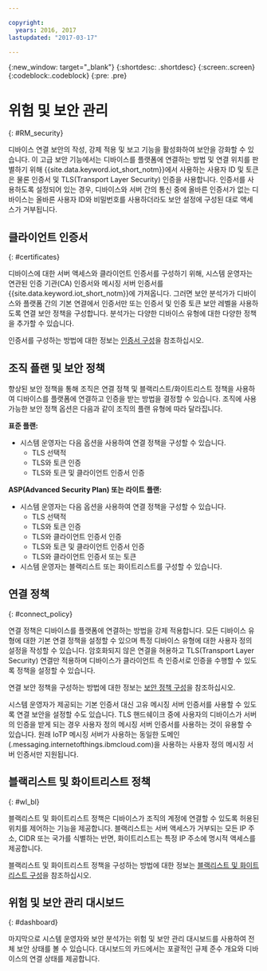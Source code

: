 ```yaml
---

copyright:
  years: 2016, 2017
lastupdated: "2017-03-17"

---
```


{:new_window: target="\_blank"}
{:shortdesc: .shortdesc}
{:screen:.screen}
{:codeblock:.codeblock}
{:pre: .pre}

# 위험 및 보안 관리
{: #RM_security}

디바이스 연결 보안의 작성, 강제 적용 및 보고 기능을 활성화하여 보안을 강화할 수 있습니다. 이 고급 보안 기능에서는 디바이스를 플랫폼에 연결하는 방법 및 연결 위치를 판별하기 위해 {{site.data.keyword.iot_short_notm}}에서 사용하는 사용자 ID 및 토큰은 물론 인증서 및 TLS(Transport Layer Security) 인증을 사용합니다. 인증서를 사용하도록 설정되어 있는 경우, 디바이스와 서버 간의 통신 중에 올바른 인증서가 없는 디바이스는 올바른 사용자 ID와 비밀번호를 사용하더라도 보안 설정에 구성된 대로 액세스가 거부됩니다. 

## 클라이언트 인증서
{: #certificates}

디바이스에 대한 서버 액세스와 클라이언트 인증서를 구성하기 위해, 시스템 운영자는 연관된 인증 기관(CA) 인증서와 메시징 서버 인증서를 {{site.data.keyword.iot_short_notm}}에 가져옵니다. 그러면 보안 분석가가 디바이스와 플랫폼 간의 기본 연결에서 인증서만 또는 인증서 및 인증 토큰 보안 레벨을 사용하도록 연결 보안 정책을 구성합니다. 분석가는 다양한 디바이스 유형에 대한 다양한 정책을 추가할 수 있습니다. 

인증서를 구성하는 방법에 대한 정보는 [인증서 구성](set_up_certificates.html)을 참조하십시오. 

## 조직 플랜 및 보안 정책
향상된 보안 정책을 통해 조직은 연결 정책 및 블랙리스트/화이트리스트 정책을 사용하여 디바이스를 플랫폼에 연결하고 인증을 받는 방법을 결정할 수 있습니다. 조직에 사용 가능한 보안 정책 옵션은 다음과 같이 조직의 플랜 유형에 따라 달라집니다. 

**표준 플랜:**
- 시스템 운영자는 다음 옵션을 사용하여 연결 정책을 구성할 수 있습니다. 
    - TLS 선택적 
    - TLS와 토큰 인증
    - TLS와 토큰 및 클라이언트 인증서 인증

**ASP(Advanced Security Plan) 또는 라이트 플랜:** 
- 시스템 운영자는 다음 옵션을 사용하여 연결 정책을 구성할 수 있습니다. 
    - TLS 선택적 
    - TLS와 토큰 인증
    - TLS와 클라이언트 인증서 인증
    - TLS와 토큰 및 클라이언트 인증서 인증
    - TLS와 클라이언트 인증서 또는 토큰
- 시스템 운영자는 블랙리스트 또는 화이트리스트를 구성할 수 있습니다. 

## 연결 정책
{: #connect_policy}

연결 정책은 디바이스를 플랫폼에 연결하는 방법을 강제 적용합니다. 모든 디바이스 유형에 대한 기본 연결 정책을 설정할 수 있으며 특정 디바이스 유형에 대한 사용자 정의 설정을 작성할 수 있습니다. 암호화되지 않은 연결을 허용하고 TLS(Transport Layer Security) 연결만 적용하며 디바이스가 클라이언트 측 인증서로 인증을 수행할 수 있도록 정책을 설정할 수 있습니다. 

연결 보안 정책을 구성하는 방법에 대한 정보는 [보안 정책 구성](set_up_policies.html)을 참조하십시오. 

시스템 운영자가 제공되는 기본 인증서 대신 고유 메시징 서버 인증서를 사용할 수 있도록 연결 보안을 설정할 수도 있습니다. TLS 핸드쉐이크 중에 사용자의 디바이스가 서버의 인증을 받게 되는 경우 사용자 정의 메시징 서버 인증서를 사용하는 것이 유용할 수 있습니다. 원래 IoTP 메시징 서버가 사용하는 동일한 도메인(<orgId>.messaging.internetofthings.ibmcloud.com)을 사용하는 사용자 정의 메시징 서버 인증서만 지원됩니다. 

## 블랙리스트 및 화이트리스트 정책
{: #wl_bl}

블랙리스트 및 화이트리스트 정책은 디바이스가 조직의 계정에 연결할 수 있도록 허용된 위치를 제어하는 기능을 제공합니다. 블랙리스트는 서버 액세스가 거부되는 모든 IP 주소, CIDR 또는 국가를 식별하는 반면, 화이트리스트는 특정 IP 주소에 명시적 액세스를 제공합니다. 

블랙리스트 및 화이트리스트 정책을 구성하는 방법에 대한 정보는 [블랙리스트 및 화이트리스트 구성](set_up_policies.html#config_black_white)을 참조하십시오. 

## 위험 및 보안 관리 대시보드
{: #dashboard}

마지막으로 시스템 운영자와 보안 분석가는 위험 및 보안 관리 대시보드를 사용하여 전체 보안 상태를 볼 수 있습니다. 대시보드의 카드에서는 포괄적인 규제 준수 개요와 디바이스의 연결 상태를 제공합니다. 
